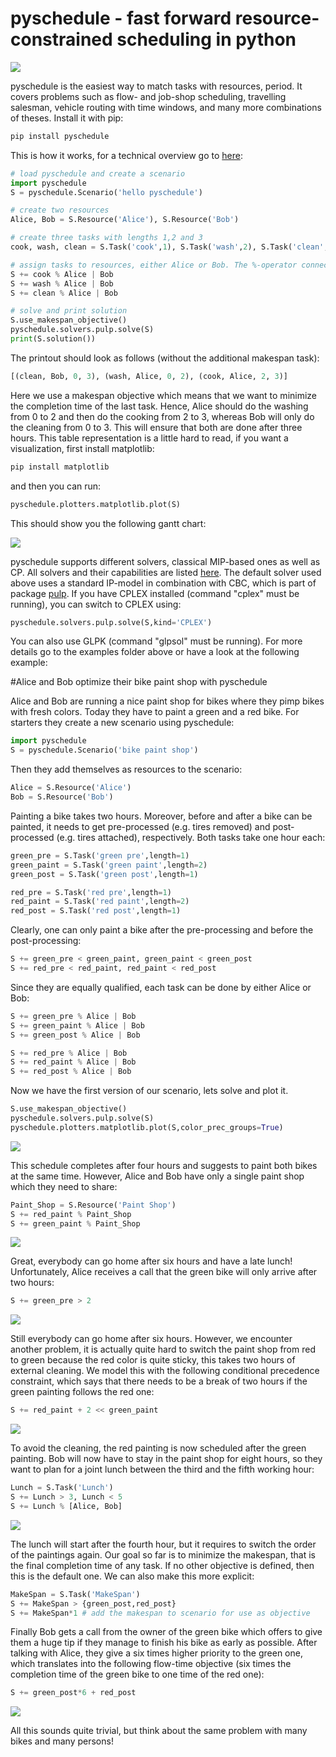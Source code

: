 # pyschedule - fast forward resource-constrained scheduling in python

![](https://github.com/timnon/pyschedule/blob/master/pics/gantt.png)

pyschedule is the easiest way to match tasks with resources, period. It covers problems such as flow- and job-shop scheduling, travelling salesman, vehicle routing with time windows, and many more combinations of theses. Install it with pip:

```python
pip install pyschedule
```

This is how it works, for a technical overview go to <a href="https://github.com/timnon/pyschedule/wiki/Overview">here</a>:

```python
# load pyschedule and create a scenario
import pyschedule
S = pyschedule.Scenario('hello pyschedule')

# create two resources
Alice, Bob = S.Resource('Alice'), S.Resource('Bob')

# create three tasks with lengths 1,2 and 3
cook, wash, clean = S.Task('cook',1), S.Task('wash',2), S.Task('clean',3)

# assign tasks to resources, either Alice or Bob. The %-operator connects tasks and resource
S += cook % Alice | Bob
S += wash % Alice | Bob
S += clean % Alice | Bob

# solve and print solution
S.use_makespan_objective()
pyschedule.solvers.pulp.solve(S)
print(S.solution())
```

The printout should look as follows (without the additional makespan task):

```python
[(clean, Bob, 0, 3), (wash, Alice, 0, 2), (cook, Alice, 2, 3)]
```

Here we use a makespan objective which means that we want to minimize the completion time of the last task. Hence, Alice should do the washing from 0 to 2 and then do the cooking from 2 to 3, whereas Bob will only do the cleaning from 0 to 3. This will ensure that both are done after three hours. This table representation is a little hard to read, if you want a visualization, first install matplotlib:

```python
pip install matplotlib
```

and then you can run:

```python
pyschedule.plotters.matplotlib.plot(S)
```

This should show you the following gantt chart:

![](https://github.com/timnon/pyschedule/blob/master/pics/hello-pyschedule.png)

pyschedule supports different solvers, classical MIP-based ones as well as CP. All solvers and their capabilities are listed <a href="https://github.com/timnon/pyschedule/wiki/Overview">here</a>. The default solver used above uses a standard IP-model in combination with CBC, which is part of package <a href="https://pypi.python.org/pypi/PuLP">pulp</a>. If you have CPLEX installed (command "cplex" must be running), you can switch to CPLEX using:

```python
pyschedule.solvers.pulp.solve(S,kind='CPLEX')
```

You can also use GLPK (command "glpsol" must be running). For more details go to the examples folder above or have a look at the following example:

#Alice and Bob optimize their bike paint shop with pyschedule

Alice and Bob are running a nice paint shop for bikes where they pimp bikes with fresh colors. Today they have to paint a green and a red bike. For starters they create a new scenario using pyschedule:
```python
import pyschedule
S = pyschedule.Scenario('bike paint shop')
```

Then they add themselves as resources to the scenario:

```python
Alice = S.Resource('Alice')
Bob = S.Resource('Bob')
```

Painting a bike takes two hours. Moreover, before and after a bike can be painted, it needs to get pre-processed (e.g. tires removed) and post-processed (e.g. tires attached), respectively. Both tasks take one hour each:

```python
green_pre = S.Task('green pre',length=1)
green_paint = S.Task('green paint',length=2)
green_post = S.Task('green post',length=1)

red_pre = S.Task('red pre',length=1)
red_paint = S.Task('red paint',length=2)
red_post = S.Task('red post',length=1)
```

Clearly, one can only paint a bike after the pre-processing and before the post-processing:

```python
S += green_pre < green_paint, green_paint < green_post
S += red_pre < red_paint, red_paint < red_post
```

Since they are equally qualified, each task can be done by either Alice or Bob:

```python
S += green_pre % Alice | Bob
S += green_paint % Alice | Bob
S += green_post % Alice | Bob

S += red_pre % Alice | Bob
S += red_paint % Alice | Bob
S += red_post % Alice | Bob
```

Now we have the first version of our scenario, lets solve and plot it. 

```python
S.use_makespan_objective()
pyschedule.solvers.pulp.solve(S)
pyschedule.plotters.matplotlib.plot(S,color_prec_groups=True)  
```

![](https://github.com/timnon/pyschedule/blob/master/pics/bike-shop-first.png)

This schedule completes after four hours and suggests to paint both bikes at the same time. However, Alice and Bob have only a single paint shop which they need to share:

```python
Paint_Shop = S.Resource('Paint Shop')
S += red_paint % Paint_Shop
S += green_paint % Paint_Shop
```

![](https://github.com/timnon/pyschedule/blob/master/pics/bike-shop-paint-shop.png)

Great, everybody can go home after six hours and have a late lunch! Unfortunately, Alice receives a call that the green bike will only arrive after two hours:
```python
S += green_pre > 2
```

![](https://github.com/timnon/pyschedule/blob/master/pics/bike-shop-later.png)

Still everybody can go home after six hours. However, we encounter another problem, it is actually quite hard to switch the paint shop from red to green because the red color is quite sticky, this takes two hours of external cleaning. We model this with the following conditional precedence constraint, which says that there needs to be a break of two hours if the green painting follows the red one:

```python
S += red_paint + 2 << green_paint
```

![](https://github.com/timnon/pyschedule/blob/master/pics/bike-shop-changeover-cost.png)

To avoid the cleaning, the red painting is now scheduled after the green painting. Bob will now have to stay in the paint shop for eight hours, so they want to plan for a joint lunch between the third and the fifth working hour:

```python
Lunch = S.Task('Lunch')
S += Lunch > 3, Lunch < 5
S += Lunch % [Alice, Bob]
```

![](https://github.com/timnon/pyschedule/blob/master/pics/bike-shop-lunch.png)

The lunch will start after the fourth hour, but it requires to switch the order of the paintings again. Our goal so far is to minimize the makespan, that is the final completion time of any task. If no other objective is defined, then this is the default one. We can also make this more explicit:

```python
MakeSpan = S.Task('MakeSpan')
S += MakeSpan > {green_post,red_post}
S += MakeSpan*1 # add the makespan to scenario for use as objective
```

Finally Bob gets a call from the owner of the green bike which offers to give them a huge tip if they manage to finish his bike as early as possible. After talking with Alice, they give a six times higher priority to the green one, which translates into the following flow-time objective (six times the completion time of the green bike to one time of the red one):

```python
S += green_post*6 + red_post
```

![](https://github.com/timnon/pyschedule/blob/master/pics/bike-shop-flow-time.png)

All this sounds quite trivial, but think about the same problem with many bikes and many persons!



























